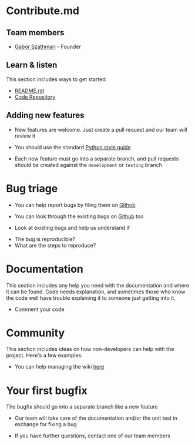 # Contribute.md

## Team members

  - [Gabor Szathmari](http://gaborszathmari.me) - Founder

## Learn & listen

This section includes ways to get started.

* [README.rst](README.rst)
* [Code Repository](https://github.com/gszathmari/munchkin)

## Adding new features

* New features are welcome. Just create a pull request and our team will review it

* You should use the standard [Python style guide](http://docs.python-guide.org/en/latest/writing/style/)

* Each new feature must go into a separate branch, and pull requests should be created against the `development` or `testing` branch

# Bug triage

* You can help report bugs by filing them on [Github](https://github.com/gszathmari/munchkin/issues)

* You can look through the existing bugs on [Github](https://github.com/gszathmari/munchkin/issues) too

* Look at existing bugs and help us understand if
 - The bug is reproducible?
 - What are the steps to reproduce?

# Documentation

This section includes any help you need with the documentation and where it can be found. Code needs explanation, and sometimes those who know the code well have trouble explaining it to someone just getting into it.

* Comment your code

# Community
This section includes ideas on how non-developers can help with the project. Here's a few examples:

* You can help managing the wiki [here](https://github.com/gszathmari/munchkin/wiki)

# Your first bugfix

The bugfix should go into a separate branch like a new feature

* Our team will take care of the documentation and/or the unit test in exchange for fixing a bug

* If you have further questions, contact one of our team members
